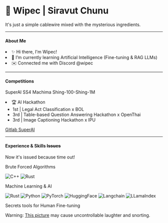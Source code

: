 # 🐳 Wipec | Siravut Chunu
<p>
  It's just a simple cablewire mixed with the mysterious ingredients.
</p>

<hr>

#### About Me
<p>
  <li>✨ Hi there, I'm  Wipec!</li>
  <li>🌱 I’m currently learning Artificial Intelligence (Fine-tuning & RAG LLMs)</li>
  <li>✉️ Connected me with Discord @wipec</li>

  <hr>
</p>

#### Competitions
<p>
  <p>SuperAI SS4 Machima Shing-100-Shing-1M</p>
  <li>🏆 AI Hackathon
      <ul>
        <li>1st | Legal Act Classification x BOL</li>
        <li>3rd | Table-based Question Answering Hackathon x OpenThai</li>
        <li>3rd | Image Captioning Hackathon x IPU</li>
      </ul>
  </li>
  <a href = "http://gitlab.superai.aiat.or.th/400158">Gitlab SuperAI</a>
  <hr>
</p>

#### Experience & Skills ~~Issues~~
<p>
  Now it's issued because time out!
</p>

<p>
  Brute Forced Algorithms
</p>

![C++](https://img.shields.io/badge/C%2B%2B-00599C?style=for-the-badge&logo=c%2B%2B&logoColor=white) 
![Rust](https://img.shields.io/badge/Rust-000000?style=for-the-badge&logo=rust&logoColor=white)

<p>
  Machine Learning & AI
</p>

![Rust](https://img.shields.io/badge/Rust-000000?style=for-the-badge&logo=rust&logoColor=white)
![Python](https://img.shields.io/badge/python-3670A0?style=for-the-badge&logo=python&logoColor=ffdd54)
![PyTorch](https://img.shields.io/badge/PyTorch-%23EE4C2C.svg?style=for-the-badge&logo=PyTorch&logoColor=white)
![HuggingFace](https://img.shields.io/badge/-HuggingFace-FFD700?style=for-the-badge&logo=HuggingFace&logoColor=black&labelColor=FFD700)
![Langchain](https://img.shields.io/badge/Rust-000000?style=for-the-badge&logo=rust&logoColor=white)
![LLamaIndex](https://img.shields.io/badge/Rust-000000?style=for-the-badge&logo=rust&logoColor=white)

<p>
  Secrets tools for Human Fine-tuning
</p>

Warning: [This picture](https://media.tenor.com/RpH6oE2jeMQAAAAe/shots-pouringadrink.png) may cause uncontrollable laughter and snorting.


<!--
**wirepecion/wirepecion** is a ✨ _special_ ✨ repository because its `README.md` (this file) appears on your GitHub profile.

Here are some ideas to get you started:

- 🔭 I’m currently working on ...
- 🌱 I’m currently learning ...
- 👯 I’m looking to collaborate on ...
- 🤔 I’m looking for help with ...
- 💬 Ask me about ...
- 📫 How to reach me: ...
- 😄 Pronouns: ...
- ⚡ Fun fact: ...
-->
